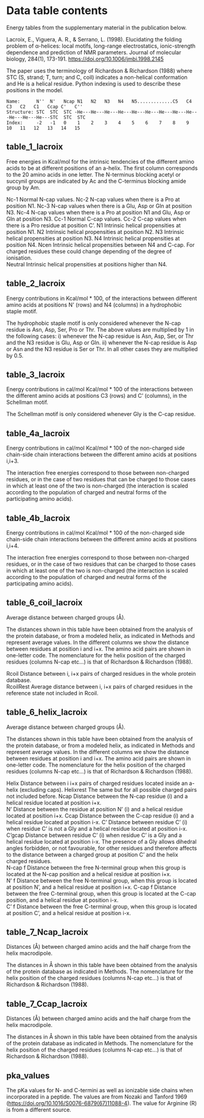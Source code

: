 # Data table contents

Energy tables from the supplementary material in the publication below.

Lacroix, E., Viguera, A. R., & Serrano, L. (1998). Elucidating the folding problem of α-helices: local motifs, long-range electrostatics, ionic-strength dependence and prediction of NMR parameters. Journal of molecular biology, 284(1), 173-191. https://doi.org/10.1006/jmbi.1998.2145

The paper uses the terminology of Richardson & Richardson (1988) where STC (S, strand; T, turn; and C, coil) indicates a non-helical conformation and He is a helical residue. Python indexing is used to describe these positions in the model.
```text
Name:      N''  N'   Ncap N1   N2   N3   N4   N5.............C5   C4   C3   C2   C1   Ccap C'   C''  
Structure: STC  STC  STC -He---He---He---He---He---He---He---He---He---He---He---He---STC  STC  STC
Index:     -2   -1   0    1    2    3    4    5    6    7    8    9    10   11   12   13   14   15
```


## table_1_lacroix
Free energies in Kcal/mol for the intrinsic tendencies of the different amino acids to be at different positions of an a-helix.
The first column corresponds to the 20 amino acids in one letter. The N-terminus blocking acetyl or succynil groups are indicated by Ac and the C-terminus blocking amide group by Am.

Nc-1 	Normal N-cap values.
Nc-2 	N-cap values when there is a Pro at position N1.
Nc-3 	N-cap values when there is a Glu, Asp or Gln at position N3.
Nc-4 	N-cap values when there is a Pro at position N1 and Glu, Asp or Gln at position N3.
Cc-1 	Normal C-cap values.
Cc-2 	C-cap values when there is a Pro residue at position C’.
N1	    Intrinsic helical propensities at position N1.
N2	    Intrinsic helical propensities at position N2.
N3	    Intrinsic helical propensities at position N3.
N4 	    Intrinsic helical propensities at position N4.
Ncen	Intrinsic helical propensities between N4 and C-cap. For charged residues these could change depending of the degree of ionisation.  
Neutral	Intrinsic helical propensities at positions higher than N4.


## table_2_lacroix
Energy contributions in Kcal/mol * 100, of the interactions between different amino acids at positions N' (rows) and N4 (columns) in a hydrophobic staple motif. 

The hydrophobic staple motif is only considered whenever the N-cap residue is Asn, Asp, Ser, Pro or Thr.  The above values are multiplied by 1 in the following cases: i) whenever the N-cap residue is Asn, Asp, Ser, or Thr and the N3 residue is Glu, Asp or Gln. ii) whenever the N-cap residue is Asp or Asn and the N3 residue is Ser or Thr.  In all other cases they are multiplied by 0.5.

## table_3_lacroix
Energy contributions in cal/mol Kcal/mol * 100 of the interactions between the different amino acids at positions C3 (rows) and C’ (columns), in the Schellman motif. 

The Schellman motif is only considered whenever Gly is the C-cap residue.

## table_4a_lacroix
Energy contributions in cal/mol Kcal/mol * 100 of the non-charged side chain-side chain interactions between the different amino acids at positions i,i+3. 

The interaction free energies correspond to those between non-charged residues, or in the case of two residues that can be charged to those cases in which at least one of the two is non-charged (the interaction is scaled according to the population of charged and neutral forms of the participating amino acids).  

## table_4b_lacroix
Energy contributions in cal/mol Kcal/mol * 100 of the non-charged side chain-side chain interactions between the different amino acids at positions i,i+4. 

The interaction free energies correspond to those between non-charged residues, or in the case of two residues that can be charged to those cases in which at least one of the two is non-charged (the interaction is scaled according to the population of charged and neutral forms of the participating amino acids).

## table_6_coil_lacroix
Average distance between charged groups (Å).

The distances shown in this table have been obtained from the analysis of the protein database, or from a modeled helix, as indicated in Methods and represent average values. In the different columns we show the distance between residues at position i and i+x.  The amino acid pairs are shown in one-letter code. The nomenclature for the helix position of the charged residues (columns N-cap etc...) is that of Richardson & Richardson (1988).

Rcoil 		Distance between i, i+x pairs of charged residues in the whole protein database.   
RcoilRest 		Average distance between i, i+x pairs of charged residues in the reference state 
		not included in Rcoil. 

## table_6_helix_lacroix
Average distance between charged groups (Å).

The distances shown in this table have been obtained from the analysis of the protein database, or from a modeled helix, as indicated in Methods and represent average values. In the different columns we show the distance between residues at position i and i+x.  The amino acid pairs are shown in one-letter code. The nomenclature for the helix position of the charged residues (columns N-cap etc...) is that of Richardson & Richardson (1988).

Helix		Distance between i 	i+x pairs of charged residues located inside an a-helix (excluding caps). 
Helixrest 		The same but for all possible charged pairs not included before. 
Ncap		Distance between the N-cap residue (i) and a helical residue located at position i+x.  
N’		Distance between the residue at position N’ (i) and a helical residue located at position i+x. 
Ccap		Distance between the C-cap residue (i) and a helical residue located at position i-x. 
C’		Distance between residue C’ (i) when residue C’ is not a Gly and a helical residue 
		located at position i-x. 
C’gcap		Distance between residue C’ (i) when residue C’ is a Gly and a helical residue 
		located at position i-x.  The presence of a Gly allows dihedral angles forbidden, 
		or not favourable, for other residues and therefore affects to the distance between 
		a charged group at position C’ and the helix charged residues.  
N-cap f 		Distance between the free N-terminal group when this group is located at the N-cap 
		position and a helical residue at position i+x.  
N’ f 		Distance between the free N-terminal group, when this group is located at position N’, 
		and a helical residue at position i+x. 
C-cap f 		Distance between the free C-terminal group, when this group is located at the C-cap 
		position, and a helical residue at position i-x.   
C’ f 		Distance between the free C-terminal group, when this group is located at position C’, 
		and a helical residue at position i-x.  

## table_7_Ncap_lacroix
Distances (Å) between charged amino acids and the half charge from the helix macrodipole.

The distances in Å shown in this table have been obtained from the analysis of the protein database as indicated in Methods.  The nomenclature for the helix position of the charged residues (columns N-cap etc...) is that of Richardson & Richardson (1988).

## table_7_Ccap_lacroix
Distances (Å) between charged amino acids and the half charge from the helix macrodipole.

The distances in Å shown in this table have been obtained from the analysis of the protein database as indicated in Methods.  The nomenclature for the helix position of the charged residues (columns N-cap etc...) is that of Richardson & Richardson (1988).

## pka_values
The pKa values for N- and C-termini as well as ionizable side chains when incorporated in a peptide. The values are from Nozaki and Tanford 1969 (https://doi.org/10.1016/S0076-6879(67)11088-4). The value for Arginine (R) is from a different source.


